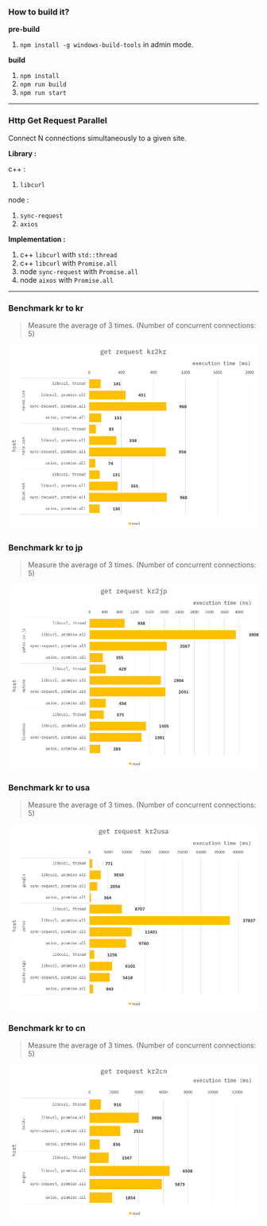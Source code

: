 ### How to build it?

**pre-build**

1. `npm install -g windows-build-tools` in admin mode.

**build**

1. `npm install`
2. `npm run build`
3. `npm run start`

---

### Http Get Request Parallel

Connect N connections simultaneously to a given site.

**Library :**

c++ :

1. `libcurl`

node :

1. `sync-request`
2. `axios`

**Implementation :**

1. c++ `libcurl` with `std::thread`
2. c++ `libcurl` with `Promise.all`
3. node `sync-request` with `Promise.all`
4. node `aixos` with `Promise.all`

---

### Benchmark kr to kr

> Measure the average of 3 times. (Number of concurrent connections: 5)

![](./resource/benchmark_kr2kr.png)

### Benchmark kr to jp

> Measure the average of 3 times. (Number of concurrent connections: 5)

![](./resource/benchmark_kr2jp.png)

### Benchmark kr to usa

> Measure the average of 3 times. (Number of concurrent connections: 5)

![](./resource/benchmark_kr2usa.png)

### Benchmark kr to cn

> Measure the average of 3 times. (Number of concurrent connections: 5)

![](./resource/benchmark_kr2cn.png)
